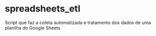 # spreadsheets_etl
Script que faz a coleta automatizada e tratamento dos dados de uma planilha do Google Sheets
